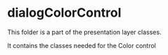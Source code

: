 # dialogColorControl

This folder is a part of the presentation layer classes.

It contains the classes needed for the Color control 
